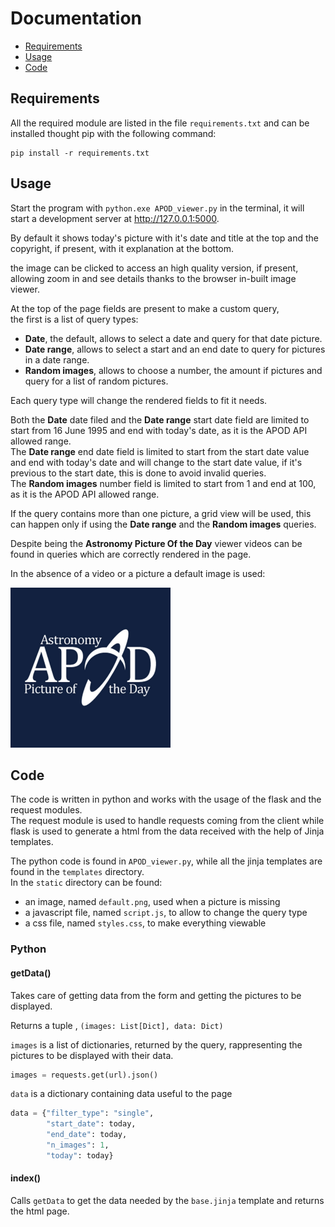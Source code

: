 # Documentation
- [Requirements](#requirements)
- [Usage](#usage)
- [Code](#code)
## Requirements
All the required module are listed in the file `requirements.txt`
and can be installed thought pip with the following command:
``` shell
pip install -r requirements.txt
```
## Usage
Start the program with `python.exe APOD_viewer.py` in the terminal,
it will start a development server at http://127.0.0.1:5000.

By default it shows today's picture with it's date and title at the top
and the copyright, if present, with it explanation at the bottom.

the image can be clicked to access an high quality version, if present,
allowing zoom in and see details thanks to the browser in-built
image viewer.

At the top of the page fields are present to make a custom query,<br>
the first is a list of query types:
- **Date**, the default, allows to select a date and query for that
date picture.
- **Date range**, allows to select a start and an end date to query for
pictures in a date range.
- **Random images**, allows to choose a number, the amount if pictures
and query for a list of random pictures.

Each query type will change the rendered fields to fit it needs.

Both the **Date** date filed and the **Date range** start date field
are limited to start from 16 June 1995 and end with today's date, as
it is the APOD API allowed range.<br>
The **Date range** end date field is limited to start from the start date
value and end with today's date and will change to the start date value,
if it's previous to the start date, this is done to avoid invalid
queries.<br>
The **Random images** number field is limited to start from 1 and end
at 100, as it is the APOD API allowed range. 

If the query contains more than one picture, a grid view will be used,
this can happen only if using the **Date range** and the
**Random images** queries.

Despite being the **Astronomy Picture Of the Day** viewer videos can be
found in queries which are correctly rendered in the page.

In the absence of a video or a picture a default image is used:

<img src="static/default.png" alt="default.png" width="256">

## Code
The code is written in python and works with the usage of the flask and
the request modules.<br>
The request module is used to handle requests coming from the client
while flask is used to generate a html from the data received with the
help of Jinja templates.

The python code is found in `APOD_viewer.py`, while all the jinja
templates are found in the `templates` directory.<br>
In the `static` directory can be found:
- an image, named `default.png`, used when a picture is missing
- a javascript file, named `script.js`, to allow to change the
query type
- a css file, named `styles.css`, to make everything viewable

### Python
#### getData()
Takes care of getting data from the form and getting the pictures to
be displayed.

Returns a tuple , `(images: List[Dict], data: Dict)`

`images` is a list of dictionaries, returned by the query, rappresenting 
the pictures to be displayed with their data.
```python
images = requests.get(url).json()
```
`data` is a dictionary containing data useful to the page
```python
data = {"filter_type": "single",
        "start_date": today,
        "end_date": today,
        "n_images": 1,
        "today": today}
```
#### index()
Calls `getData` to get the data needed by the `base.jinja` template
and returns the html page.